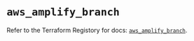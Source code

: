 # `aws_amplify_branch`

Refer to the Terraform Registory for docs: [`aws_amplify_branch`](https://registry.terraform.io/providers/hashicorp/aws/5.21.0/docs/resources/amplify_branch).
